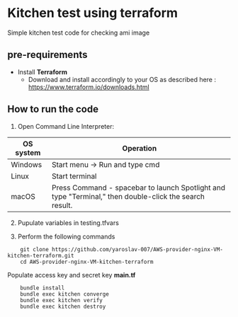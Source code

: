 # Kitchen test using terraform
Simple kitchen test code for checking ami image
 
## pre-requirements

- Install **Terraform**
    - Download and install accordingly to your OS as described here : https://www.terraform.io/downloads.html


## How to run the code
1. Open Command Line Interpreter: 

 OS system | Operation
 ------------ | -------------
| Windows | Start menu -> Run and type cmd |
| Linux  |Start terminal |
| macOS | Press Command - spacebar to launch Spotlight and type "Terminal," then double-click the search result. |

2. Pupulate variables in testing.tfvars

3. Perform the following commands
```
    git clone https://github.com/yaroslav-007/AWS-provider-nginx-VM-kitchen-terraform.git
    cd AWS-provider-nginx-VM-kitchen-terraform
```
Populate access key and secret key  **main.tf**
```
    bundle install
    bundle exec kitchen converge
    bundle exec kitchen verify
    bundle exec kitchen destroy
```


